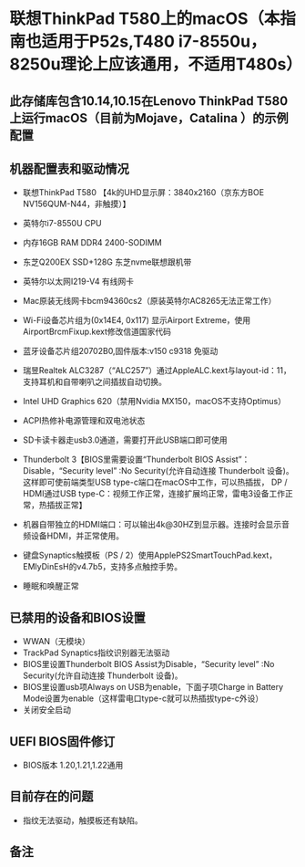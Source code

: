# 联想ThinkPad T580上的macOS（本指南也适用于P52s,T480 i7-8550u，8250u理论上应该通用，不适用T480s）

此存储库包含10.14,10.15在Lenovo ThinkPad T580上运行macOS（目前为Mojave，Catalina ）的示例配置
--------------------------------------------------------------------------

机器配置表和驱动情况
---------
* 联想ThinkPad T580 【4k的UHD显示屏：3840x2160（京东方BOE NV156QUM-N44，非触摸）】

* 英特尔i7-8550U CPU

* 内存16GB RAM DDR4 2400-SODIMM

* 东芝Q200EX SSD+128G 东芝nvme联想跟机带

* 英特尔以太网I219-V4 有线网卡

* Mac原装无线网卡bcm94360cs2（原装英特尔AC8265无法正常工作）

* Wi-Fi设备芯片组为(0x14E4, 0x117) 显示Airport Extreme，使用AirportBrcmFixup.kext修改信道国家代码

* 蓝牙设备芯片组20702B0,固件版本:v150 c9318 免驱动

* 瑞昱Realtek ALC3287（“ALC257”）通过AppleALC.kext与layout-id：11，支持耳机和自带喇叭之间插拔自动切换。

* Intel UHD Graphics 620（禁用Nvidia MX150，macOS不支持Optimus）

* ACPI热修补电源管理和双电池状态

* SD卡读卡器走usb3.0通道，需要打开此USB端口即可使用

* Thunderbolt 3【BIOS里需要设置“Thunderbolt BIOS Assist”：Disable，“Security level” :No Security(允许自动连接 Thunderbolt 设备)。这样即可使前端类型USB type-c端口在macOS中工作，可以热插拔， DP / HDMI通过USB type-C：视频工作正常，连接扩展坞正常，雷电3设备工作正常，热插拔正常】

* 机器自带独立的HDMI端口：可以输出4k@30HZ到显示器。连接时会显示音频设备HDMI，并正常使用。

* 键盘Synaptics触摸板（PS / 2）使用ApplePS2SmartTouchPad.kext，EMlyDinEsH的v4.7b5，支持多点触控手势。
* 睡眠和唤醒正常

已禁用的设备和BIOS设置
-----------
* WWAN（无模块）
* TrackPad Synaptics指纹识别器无法驱动
* BIOS里设置Thunderbolt BIOS Assist为Disable，“Security level” :No Security(允许自动连接 Thunderbolt 设备)。
* BIOS里设置usb项Always on USB为enable，下面子项Charge in Battery Mode设置为enable（这样雷电口type-c就可以热插拔type-c外设）
* 关闭安全启动

UEFI BIOS固件修订
-----------
* BIOS版本 1.20,1.21,1.22通用


目前存在的问题
-------------
* 指纹无法驱动，触摸板还有缺陷。

备注
--------
